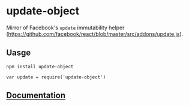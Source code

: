 # update-object

Mirror of Facebook's `update` immutability helper (https://github.com/facebook/react/blob/master/src/addons/update.js).

## Uasge

```
npm install update-object
```
```
var update = require('update-object')
```

## [Documentation](http://facebook.github.io/react/docs/update.html)
